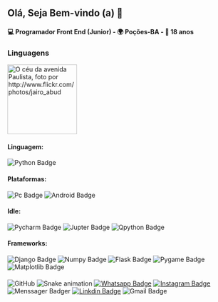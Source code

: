 ## Olá, Seja Bem-vindo (a) 👋

#### 💻 Programador Front End (Junior) - 🌍 Poções-BA - 🎈 18 anos

### Linguagens ###
  <img src="images/paulista.jpg" height="156" width="156" alt="O céu da avenida Paulista, foto por http://www.flickr.com/photos/jairo_abud">

#### Linguagem:
![Python Badge](https://img.shields.io/badge/Python-3776AB?style=flat&logo=python&logoColor=white)

#### Plataformas:
![Pc Badge](https://img.shields.io/badge/Windows-0078D6?style=flat&logo=windows&logoColor=white)
![Android Badge](https://img.shields.io/badge/Android-3DDC84?style=flat&logo=android&logoColor=white)

#### Idle:
![Pycharm Badge](https://img.shields.io/badge/pycharm-143?style=flat&logo=pycharm&logoColor=black&color=black&labelColor=green)
![Jupter Badge](https://img.shields.io/badge/Jupyter-%23F37626.svg?style=flat&logo=Jupyter&logoColor=white)
![Qpython Badge](https://img.shields.io/badge/PyDroid-blue?style=flat&logo=android&logoColor=white)

#### Frameworks:
![Django Badge](https://img.shields.io/badge/Django-blue?style=flat&logo=django&logoColor=white)
![Numpy Badge](https://img.shields.io/badge/numpy-%23013243.svg?style=flat&logo=numpy&logoColor=white)
![Flask Badge](https://img.shields.io/badge/Flask-FFFFFF?style=flat&logo=flask&logoColor=000000)
![Pygame Badge](https://img.shields.io/badge/Pygame-brightgreen?style=flat&logo=pygame&logoColor=white)
![Matplotlib Badge](https://img.shields.io/badge/Matplotlib-FFFFFF?style=flat&logo=matploit&logoColor=blu)
####
![GitHub](https://github-readme-stats.vercel.app/api?username=Cailtom&show_icons=true&theme=react)
![Snake animation](https://github.com/Cailtom/Cailtom/blob/output/github-contribution-grid-snake.svg)
[![Whatsapp Badge](https://img.shields.io/badge/-WhatsApp-57D153?style=plastic&logo=whatsapp&logoColor=white)](https://wa.me/557799328936?text=%20)
[![Instagram Badge](https://img.shields.io/badge/-Instagram-E4405F?style=plastic&logo=Instagram&logoColor=white)](https://www.instagram.com/cailtom_oliveyra02)
![Menssager Badger](https://img.shields.io/badge/Messenger-00B2FF?style=plastic&logo=messenger&logoColor=white)
[![Linkdin Badge](https://img.shields.io/badge/-Linkedln-0077B5?style=plastic&logo=linkedin&logoColor=white)](https://www.linkedin.com/in/cailton-oliveira)
![Gmail Badge](https://img.shields.io/badge/Gmail-D14836?style=plastic&logo=gmail&logoColor=white)
